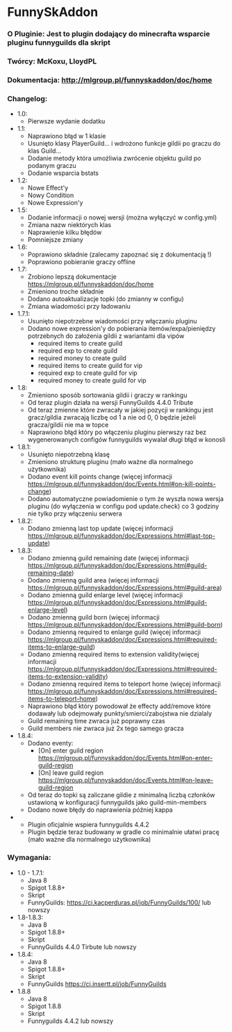 # FunnySkAddon

### O Pluginie: Jest to plugin dodający do minecrafta wsparcie pluginu funnyguilds dla skript
### Twórcy: McKoxu, LloydPL
### Dokumentacja: http://mlgroup.pl/funnyskaddon/doc/home


### Changelog:
  * 1.0:
    * Pierwsze wydanie dodatku
  * 1.1:
    * Naprawiono błąd w 1 klasie
    * Usunięto klasy PlayerGuild... i wdrożono funkcje gildii po graczu do klas Guild...
    * Dodanie metody która umożliwia zwrócenie objektu guild po podanym graczu
    * Dodanie wsparcia bstats
  * 1.2:
    * Nowe Effect'y
    * Nowy Condition
    * Nowe Expression'y
  * 1.5:
    * Dodanie informacji o nowej wersji (można wyłączyć w config.yml)
    * Zmiana nazw niektórych klas
    * Naprawienie kilku błędów
    * Pomniejsze zmiany
  * 1.6:
    * Poprawiono składnie (zalecamy zapoznać się z dokumentacją !)
    * Poprawiono pobieranie graczy offline
  * 1.7:
    * Zrobiono lepszą dokumentacje https://mlgroup.pl/funnyskaddon/doc/home
    * Zmieniono troche składnie
    * Dodano autoaktualizacje topki (do zmianny w configu)
    * Zmiana wiadomości przy ładowaniu
  * 1.7.1:
    * Usunięto niepotrzebne wiadomości przy włączaniu pluginu
    * Dodano nowe expression'y do pobierania itemów/expa/pieniędzy potrzebnych do założenia gildii z wariantami dla vipów
      * required items to create guild
      * required exp to create guild
      * required money to create guild
      * required items to create guild for vip
      * required exp to create guild for vip
      * required money to create guild for vip
  * 1.8:
    * Zmieniono sposób sortowania gildii i graczy w rankingu
    * Od teraz plugin działa na wersji FunnyGuilds 4.4.0 Tribute
    * Od teraz zmienne które zwracały w jakiej pozycji w rankingu jest gracz/gildia zwracają liczbę od 1 a nie od 0, 0 będzie jeżeli gracza/gildii nie ma w topce
    * Naprawiono błąd który po włączeniu pluginu pierwszy raz bez wygenerowanych configów funnyguilds wywalał długi błąd w konosli
  * 1.8.1:
    * Usunięto niepotrzebną klasę
    * Zmieniono strukturę pluginu (mało ważne dla normalnego użytkownika)
    * Dodano event kill points change (więcej informacji https://mlgroup.pl/funnyskaddon/doc/Events.html#on-kill-points-change)
    * Dodano automatyczne powiadomienie o tym że wyszła nowa wersja pluginu (do wyłączenia w configu pod update.check) co 3 godziny nie tylko przy włączeniu serwera
  * 1.8.2:
    * Dodano zmienną last top update (więcej informacji https://mlgroup.pl/funnyskaddon/doc/Expressions.html#last-top-update)
  * 1.8.3:
    * Dodano zmienną guild remaining date (więcej informacji https://mlgroup.pl/funnyskaddon/doc/Expressions.html#guild-remaining-date)
    * Dodano zmienną guild area (więcej informacji https://mlgroup.pl/funnyskaddon/doc/Expressions.html#guild-area)
    * Dodano zmienną guild enlarge level (więcej informacji https://mlgroup.pl/funnyskaddon/doc/Expressions.html#guild-enlarge-level)
    * Dodano zmienną guild born (więcej informacji https://mlgroup.pl/funnyskaddon/doc/Expressions.html#guild-born)
    * Dodano zmienną required to enlarge guild (więcej informacji https://mlgroup.pl/funnyskaddon/doc/Expressions.html#required-items-to-enlarge-guild)
    * Dodano zmienną required items to extension validity(więcej informacji https://mlgroup.pl/funnyskaddon/doc/Expressions.html#required-items-to-extension-validity)
    * Dodano zmienną required items to teleport home (więcej informacji https://mlgroup.pl/funnyskaddon/doc/Expressions.html#required-items-to-teleport-home)
    * Naprawiono błąd który powodował że effecty add/remove które dodawały lub odejmowały punkty/smierci/zabojstwa nie dzialaly
    * Guild remaining time zwraca już poprawny czas
    * Guild members nie zwraca już 2x tego samego gracza
  * 1.8.4:
    * Dodano eventy:
      * [On] enter guild region https://mlgroup.pl/funnyskaddon/doc/Events.html#on-enter-guild-region
      * [On] leave guild region https://mlgroup.pl/funnyskaddon/doc/Events.html#on-leave-guild-region
    * Od teraz do topki są zaliczane gildie z minimalną liczbą członków ustawioną w konfiguracji funnyguilds jako guild-min-members
    * Dodano nowe błędy do naprawienia później kappa
  *
    * Plugin oficjalnie wspiera funnyguilds 4.4.2
    * Plugin będzie teraz budowany w gradle co minimalnie ułatwi pracę (mało ważne dla normalnego użytkownika)
### Wymagania:
  * 1.0 - 1.7.1:
    * Java 8
    * Spigot 1.8.8+
    * Skript
    * FunnyGuilds: https://ci.kacperduras.pl/job/FunnyGuilds/100/ lub nowszy
  * 1.8-1.8.3:
    * Java 8
    * Spigot 1.8.8+
    * Skript
    * FunnyGuilds 4.4.0 Tirbute lub nowszy
  * 1.8.4:
    * Java 8
    * Spigot 1.8.8+
    * Skript
    * FunnyGuilds https://ci.insertt.pl/job/FunnyGuilds
  * 1.8.8
    * Java 8
    * Spigot 1.8.8
    * Skript
    * Funnyguilds 4.4.2 lub nowszy

